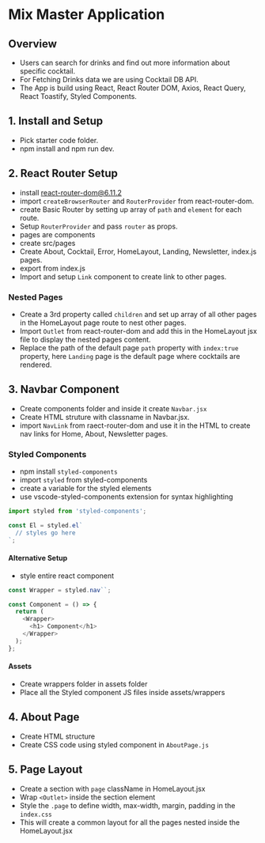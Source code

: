# Mix Master Application

## Overview
- Users can search for drinks and find out more information about specific cocktail. 
- For Fetching Drinks data we are using Cocktail DB API.
- The App is build using React, React Router DOM, Axios, React Query, React Toastify, Styled Components. 

## 1. Install and Setup
- Pick starter code folder.
- npm install and npm run dev.

## 2. React Router Setup
- install react-router-dom@6.11.2
- import `createBrowserRouter` and `RouterProvider` from react-router-dom.
- create Basic Router by setting up array of `path` and `element` for each route. 
- Setup `RouterProvider` and pass `router` as props.
- pages are components
- create src/pages
- Create About, Cocktail, Error, HomeLayout, Landing, Newsletter, index.js pages.
- export from index.js
- Import and setup `Link` component to create link to other pages. 
  
### Nested Pages
- Create a 3rd property called `children` and set up array of all other pages in the HomeLayout page route to nest other pages.
- Import `Outlet` from react-router-dom and add this in the HomeLayout jsx file to display the nested pages content.
- Replace the path of the default page `path` property with `index:true` property, here `Landing` page is the default page where cocktails are rendered.

## 3. Navbar Component
- Create components folder and inside it create `Navbar.jsx`
- Create HTML struture with classname in Navbar.jsx.
- import `NavLink` from raect-router-dom and use it in the HTML to create nav links for Home, About, Newsletter pages.  

### Styled Components
- npm install `styled-components`
- import `styled` from styled-components
- create a variable for the styled elements
- use vscode-styled-components extension for syntax highlighting
```js
import styled from 'styled-components';

const El = styled.el`
  // styles go here
`;
```
#### Alternative Setup
- style entire react component

```js
const Wrapper = styled.nav``;

const Component = () => {
  return (
    <Wrapper>
      <h1> Component</h1>
    </Wrapper>
  );
};
```
#### Assets
- Create wrappers folder in assets folder
- Place all the Styled component JS files inside assets/wrappers 

## 4. About Page
- Create HTML structure
- Create CSS code using styled component in `AboutPage.js`

## 5. Page Layout
- Create a section with `page` className in HomeLayout.jsx
- Wrap `<Outlet>` inside the section element
- Style the `.page` to define width, max-width, margin, padding in the `index.css`   
- This will create a common layout for all the pages nested inside the HomeLayout.jsx

